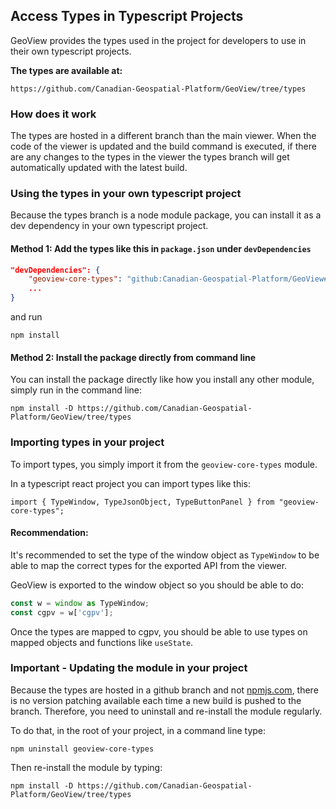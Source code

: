 ## Access Types in Typescript Projects

GeoView provides the types used in the project for developers to use in their own typescript projects.

**The types are available at:**

    https://github.com/Canadian-Geospatial-Platform/GeoView/tree/types

### How does it work

The types are hosted in a different branch than the main viewer. When the code of the viewer is updated and the build command is executed, if there are any changes to the types in the viewer the types branch will get automatically updated with the latest build.

### Using the types in your own typescript project

Because the types branch is a node module package, you can install it as a dev dependency in your own typescript project.

#### Method 1: Add the types like this in `package.json` under `devDependencies`

```json
"devDependencies": {
	"geoview-core-types": "github:Canadian-Geospatial-Platform/GeoView#types",
	...
}
```

and run

    npm install

#### Method 2: Install the package directly from command line

You can install the package directly like how you install any other module, simply run in the command line:

    npm install -D https://github.com/Canadian-Geospatial-Platform/GeoView/tree/types

### Importing types in your project

To import types, you simply import it from the `geoview-core-types` module.

In a typescript react project you can import types like this:

    import { TypeWindow, TypeJsonObject, TypeButtonPanel } from "geoview-core-types";

#### Recommendation:

It's recommended to set the type of the window object as `TypeWindow` to be able to map the correct types for the exported API from the viewer.

GeoView is exported to the window object so you should be able to do:

```js
const w = window as TypeWindow;
const cgpv = w['cgpv'];
```

Once the types are mapped to cgpv, you should be able to use types on mapped objects and functions like `useState`.

### Important - Updating the module in your project

Because the types are hosted in a github branch and not [npmjs.com](npmjs.com), there is no version patching available each time a new build is pushed to the branch. Therefore, you need to uninstall and re-install the module regularly.

To do that, in the root of your project, in a command line type:

    npm uninstall geoview-core-types

Then re-install the module by typing:

    npm install -D https://github.com/Canadian-Geospatial-Platform/GeoView/tree/types
